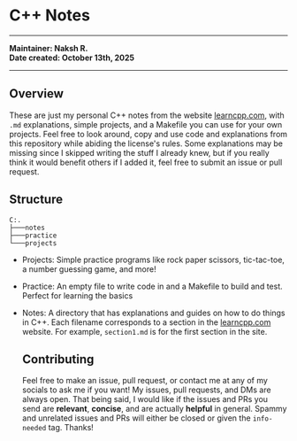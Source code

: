 # C++ Notes
---

**Maintainer: Naksh R.**<br />
**Date created: October 13th, 2025**

---

## Overview

These are just my personal C++ notes from the website [learncpp.com](https://learncpp.com), with `.md` explanations, simple projects, and a Makefile you can use for your own projects. Feel free to look around, 
copy and use code and explanations from this repository while abiding the license's rules. Some explanations may be missing since I skipped writing the stuff I already knew, but if you really think it would
benefit others if I added it, feel free to submit an issue or pull request.

## Structure

```
C:.
├───notes
├───practice
└───projects
```

* Projects: Simple practice programs like rock paper scissors, tic-tac-toe, a number guessing game, and more!
* Practice: An empty file to write code in and a Makefile to build and test. Perfect for learning the basics
* Notes: A directory that has explanations and guides on how to do things in C++. Each filename corresponds to a section in the [learncpp.com](https://learncpp.com) website. For example, `section1.md` is for the first section in the site.

  ## Contributing

  Feel free to make an issue, pull request, or contact me at any of my socials to ask me if you want! My issues, pull requests, and DMs are always open. That being said, I would like if the issues and PRs you
  send are **relevant**, **concise**, and are actually **helpful** in general. Spammy and unrelated issues and PRs will either be closed or given the `info-needed` tag. Thanks!
